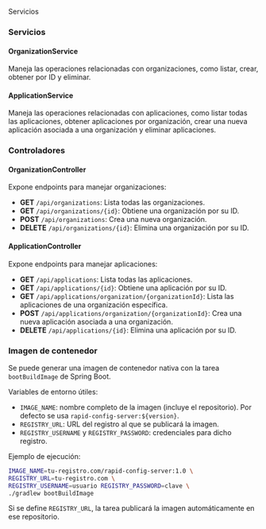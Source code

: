 Servicios
### Servicios

#### OrganizationService
Maneja las operaciones relacionadas con organizaciones, como listar, crear, obtener por ID y eliminar.

#### ApplicationService
Maneja las operaciones relacionadas con aplicaciones, como listar todas las aplicaciones, obtener aplicaciones por organización, crear una nueva aplicación asociada a una organización y eliminar aplicaciones.

### Controladores

#### OrganizationController
Expone endpoints para manejar organizaciones:
- **GET** `/api/organizations`: Lista todas las organizaciones.
- **GET** `/api/organizations/{id}`: Obtiene una organización por su ID.
- **POST** `/api/organizations`: Crea una nueva organización.
- **DELETE** `/api/organizations/{id}`: Elimina una organización por su ID.

#### ApplicationController
Expone endpoints para manejar aplicaciones:
- **GET** `/api/applications`: Lista todas las aplicaciones.
- **GET** `/api/applications/{id}`: Obtiene una aplicación por su ID.
- **GET** `/api/applications/organization/{organizationId}`: Lista las aplicaciones de una organización específica.
- **POST** `/api/applications/organization/{organizationId}`: Crea una nueva aplicación asociada a una organización.
- **DELETE** `/api/applications/{id}`: Elimina una aplicación por su ID.

### Imagen de contenedor

Se puede generar una imagen de contenedor nativa con la tarea `bootBuildImage` de Spring Boot.

Variables de entorno útiles:

- `IMAGE_NAME`: nombre completo de la imagen (incluye el repositorio). Por defecto se usa `rapid-config-server:${version}`.
- `REGISTRY_URL`: URL del registro al que se publicará la imagen.
- `REGISTRY_USERNAME` y `REGISTRY_PASSWORD`: credenciales para dicho registro.

Ejemplo de ejecución:

```bash
IMAGE_NAME=tu-registro.com/rapid-config-server:1.0 \
REGISTRY_URL=tu-registro.com \
REGISTRY_USERNAME=usuario REGISTRY_PASSWORD=clave \
./gradlew bootBuildImage
```

Si se define `REGISTRY_URL`, la tarea publicará la imagen automáticamente en ese repositorio.
